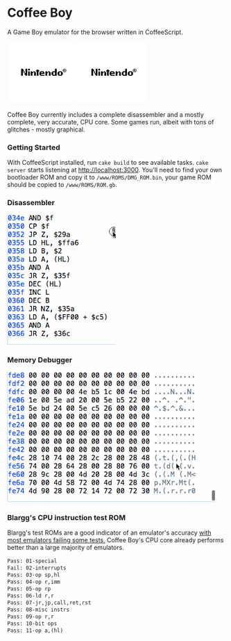 Coffee Boy
==========

A Game Boy emulator for the browser written in CoffeeScript.

![tetris](assets/tetris.gif)
![zelda](assets/zelda.gif)

Coffee Boy currently includes a complete disassembler and a mostly complete, very accurate, CPU core. Some games run, albeit with tons of glitches - mostly graphical.

### Getting Started

With CoffeeScript installed, run ```cake build``` to see available tasks. `cake server` starts listening at [http://localhost:3000](http://localhost:3000). You'll need to find your own bootloader ROM and copy it to `/www/ROMS/DMG_ROM.bin`, your game ROM should be copied to `/www/ROMS/ROM.gb`.

### Disassembler

![disassembler](assets/disassembler.gif)

### Memory Debugger

![memory-debugger](assets/memory-debugger.gif)

### Blargg's CPU instruction test ROM

Blargg's test ROMs are a good indicator of an emulator's accuracy [with most emulators failing some tests.](http://gbdev.gg8.se/wiki/articles/Test_ROMs) Coffee Boy's CPU core already performs better than a large majority of emulators.

```
Pass: 01-special
Fail: 02-interrupts
Pass: 03-op sp,hl
Pass: 04-op r,imm
Pass: 05-op rp
Pass: 06-ld r,r
Pass: 07-jr,jp,call,ret,rst
Pass: 08-misc instrs
Pass: 09-op r,r
Pass: 10-bit ops
Pass: 11-op a,(hl)
```
